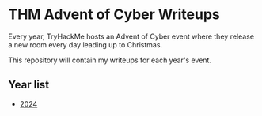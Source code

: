 # THM Advent of Cyber Writeups

Every year, TryHackMe hosts an Advent of Cyber event where they release a new room every day leading up to Christmas.

This repository will contain my writeups for each year's event.

## Year list

- [2024](2024/README.md)

